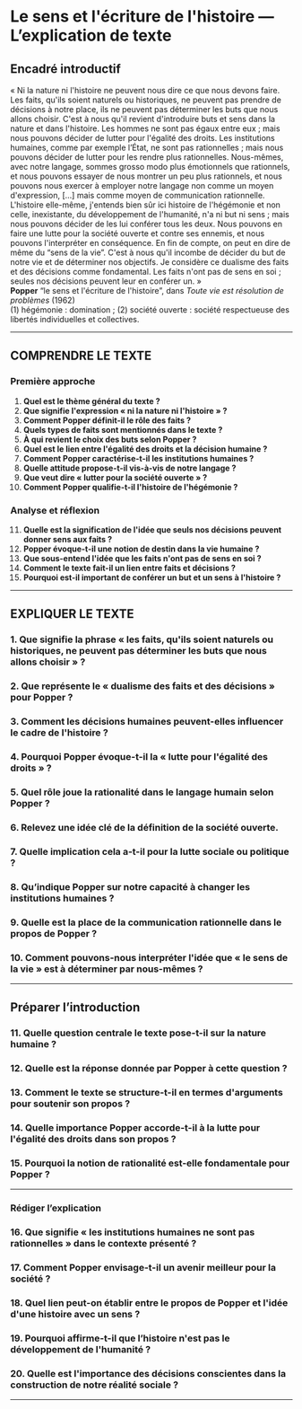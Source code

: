 # Le sens et l'écriture de l'histoire — L’explication de texte

## Encadré introductif
« Ni la nature ni l'histoire ne peuvent nous dire ce que nous devons faire. Les faits, qu'ils soient naturels ou historiques, ne peuvent pas prendre de décisions à notre place, ils ne peuvent pas déterminer les buts que nous allons choisir. C'est à nous qu'il revient d'introduire buts et sens dans la nature et dans l'histoire. Les hommes ne sont pas égaux entre eux ; mais nous pouvons décider de lutter pour l'égalité des droits. Les institutions humaines, comme par exemple l’État, ne sont pas rationnelles ; mais nous pouvons décider de lutter pour les rendre plus rationnelles. Nous-mêmes, avec notre langage, sommes grosso modo plus émotionnels que rationnels, et nous pouvons essayer de nous montrer un peu plus rationnels, et nous pouvons nous exercer à employer notre langage non comme un moyen d'expression, […] mais comme moyen de communication rationnelle. L'histoire elle-même, j'entends bien sûr ici histoire de l'hégémonie et non celle, inexistante, du développement de l'humanité, n'a ni but ni sens ; mais nous pouvons décider de les lui conférer tous les deux. Nous pouvons en faire une lutte pour la société ouverte et contre ses ennemis, et nous pouvons l'interpréter en conséquence. En fin de compte, on peut en dire de même du “sens de la vie”. C'est à nous qu'il incombe de décider du but de notre vie et de déterminer nos objectifs. Je considère ce dualisme des faits et des décisions comme fondamental. Les faits n'ont pas de sens en soi ; seules nos décisions peuvent leur en conférer un. »  
**Popper** “le sens et l'écriture de l'histoire”, dans *Toute vie est résolution de problèmes* (1962)  
(1) hégémonie : domination ; (2) société ouverte : société respectueuse des libertés individuelles et collectives.

---

## COMPRENDRE LE TEXTE

### Première approche

1. **Quel est le thème général du texte ?**  
2. **Que signifie l'expression « ni la nature ni l'histoire » ?**  
3. **Comment Popper définit-il le rôle des faits ?**  
4. **Quels types de faits sont mentionnés dans le texte ?**  
5. **À qui revient le choix des buts selon Popper ?**  
6. **Quel est le lien entre l'égalité des droits et la décision humaine ?**  
7. **Comment Popper caractérise-t-il les institutions humaines ?**  
8. **Quelle attitude propose-t-il vis-à-vis de notre langage ?**  
9. **Que veut dire « lutter pour la société ouverte » ?**  
10. **Comment Popper qualifie-t-il l'histoire de l'hégémonie ?**  

### Analyse et réflexion

11. **Quelle est la signification de l'idée que seuls nos décisions peuvent donner sens aux faits ?**  
12. **Popper évoque-t-il une notion de destin dans la vie humaine ?**  
13. **Que sous-entend l'idée que les faits n'ont pas de sens en soi ?**  
14. **Comment le texte fait-il un lien entre faits et décisions ?**  
15. **Pourquoi est-il important de conférer un but et un sens à l'histoire ?**

---

## EXPLIQUER LE TEXTE

### 1. Que signifie la phrase « les faits, qu'ils soient naturels ou historiques, ne peuvent pas déterminer les buts que nous allons choisir » ?  
### 2. Que représente le « dualisme des faits et des décisions » pour Popper ?  
### 3. Comment les décisions humaines peuvent-elles influencer le cadre de l'histoire ?  
### 4. Pourquoi Popper évoque-t-il la « lutte pour l'égalité des droits » ?  
### 5. Quel rôle joue la rationalité dans le langage humain selon Popper ?  

### 6. Relevez une idée clé de la définition de la société ouverte.  
### 7. Quelle implication cela a-t-il pour la lutte sociale ou politique ?  
### 8. Qu’indique Popper sur notre capacité à changer les institutions humaines ?  
### 9. Quelle est la place de la communication rationnelle dans le propos de Popper ?  
### 10. Comment pouvons-nous interpréter l'idée que « le sens de la vie » est à déterminer par nous-mêmes ?  

---

## Préparer l’introduction

### 11. Quelle question centrale le texte pose-t-il sur la nature humaine ?  
### 12. Quelle est la réponse donnée par Popper à cette question ?  
### 13. Comment le texte se structure-t-il en termes d'arguments pour soutenir son propos ?  
### 14. Quelle importance Popper accorde-t-il à la lutte pour l'égalité des droits dans son propos ?  
### 15. Pourquoi la notion de rationalité est-elle fondamentale pour Popper ?  

---

### Rédiger l’explication

### 16. Que signifie « les institutions humaines ne sont pas rationnelles » dans le contexte présenté ?  
### 17. Comment Popper envisage-t-il un avenir meilleur pour la société ?  
### 18. Quel lien peut-on établir entre le propos de Popper et l'idée d'une histoire avec un sens ?  
### 19. Pourquoi affirme-t-il que l’histoire n'est pas le développement de l'humanité ?  
### 20. Quelle est l'importance des décisions conscientes dans la construction de notre réalité sociale ?  

---  

